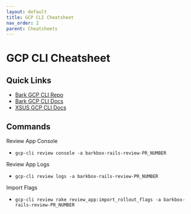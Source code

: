 ```yaml
---
layout: default
title: GCP CLI Cheatsheet
nav_order: 2
parent: Cheatsheets
---
```


# GCP CLI Cheatsheet

## Quick Links

- [Bark GCP CLI Repo](https://github.com/barkbox/gcp-cli)
- [Bark GCP CLI Docs](https://docs.barkco.xyz/workflows)
- [XSUS GCP CLI Docs](https://docs.google.com/document/d/1TGkvv3QTY2GOMgYrX5m2gSWBEVMsWlagchoHMrYDBII/edit)

## Commands 
Review App Console
- `gcp-cli review console -a barkbox-rails-review-PR_NUMBER`

Review App Logs 
- `gcp-cli review logs -a barkbox-rails-review-PR_NUMBER`

Import Flags
- `gcp-cli review rake review_app:import_rollout_flags -a barkbox-rails-review-PR_NUMBER`
